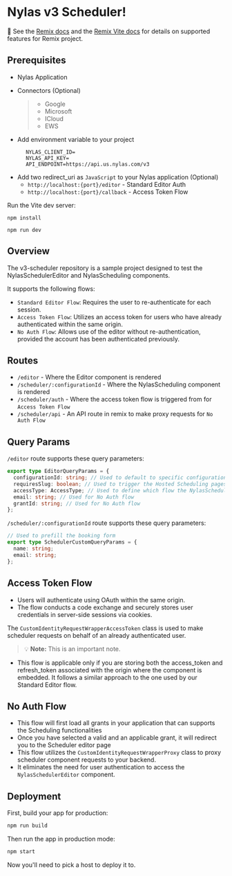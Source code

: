 # Nylas v3 Scheduler!

📖 See the [Remix docs](https://remix.run/docs) and the [Remix Vite docs](https://remix.run/docs/en/main/guides/vite) for details on supported features for Remix project.

## Prerequisites

- Nylas Application
- Connectors (Optional)

  > - Google
  > - Microsoft
  > - ICloud
  > - EWS

- Add environment variable to your project

```shellscript
      NYLAS_CLIENT_ID=
      NYLAS_API_KEY=
      API_ENDPOINT=https://api.us.nylas.com/v3
```

- Add two redirect_uri as `JavaScript` to your Nylas application (Optional)
  - `http://localhost:{port}/editor` - Standard Editor Auth
  - `http://localhost:{port}/callback` - Access Token Flow

Run the Vite dev server:

```shellscript
npm install
```

```shellscript
npm run dev
```

## Overview

The v3-scheduler repository is a sample project designed to test the NylasSchedulerEditor and NylasScheduling components.

It supports the following flows:

- `Standard Editor Flow`: Requires the user to re-authenticate for each session.
- `Access Token Flow`: Utilizes an access token for users who have already authenticated within the same origin.
- `No Auth Flow`: Allows use of the editor without re-authentication, provided the account has been authenticated previously.

## Routes

- `/editor` - Where the Editor component is rendered
- `/scheduler/:configurationId` - Where the NylasScheduling component is rendered
- `/scheduler/auth` - Where the access token flow is triggered from for `Access Token Flow`
- `/scheduler/api` - An API route in remix to make proxy requests for `No Auth Flow`

## Query Params

`/editor` route supports these query parameters:

```typescript
export type EditorQueryParams = {
  configurationId: string; // Used to default to specific configuration
  requiresSlug: boolean; // Used to trigger the Hosted Scheduling pages
  accessType: AccessType; // Used to define which flow the NylasSchedulerEditor operates in. By default it's the Standard flow
  email: string; // Used for No Auth flow
  grantId: string; // Used for No Auth flow
};
```

`/scheduler/:configurationId` route supports these query parameters:

```typescript
// Used to prefill the booking form
export type SchedulerCustomQueryParams = {
  name: string;
  email: string;
};
```

## Access Token Flow

- Users will authenticate using OAuth within the same origin.
- The flow conducts a code exchange and securely stores user credentials in server-side sessions via cookies.

The `CustomIdentityRequestWrapperAccessToken` class is used to make scheduler requests on behalf of an already authenticated user.

> 💡 **Note:** This is an important note.

- This flow is applicable only if you are storing both the access_token and refresh_token associated with the origin where the component is embedded. It follows a similar approach to the one used by our Standard Editor flow.

## No Auth Flow

- This flow will first load all grants in your application that can supports the Scheduling functionalities
- Once you have selected a valid and an applicable grant, it will redirect you to the Scheduler editor page
- This flow utilizes the `CustomIdentityRequestWrapperProxy` class to proxy scheduler component requests to your backend.
- It eliminates the need for user authentication to access the `NylasSchedulerEditor` component.

## Deployment

First, build your app for production:

```sh
npm run build
```

Then run the app in production mode:

```sh
npm start
```

Now you'll need to pick a host to deploy it to.
